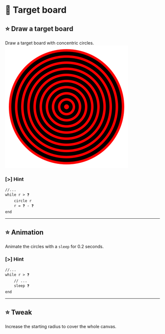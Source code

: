 # 🎯 Target board

## ⭐ Draw a target board

Draw a target board with concentric circles.
![Target board](img/target.svg)

### [>] Hint

```evy
//...
while r > ❓
    circle r
    r = ❓ - ❓
end
```

---

## ⭐ Animation

Animate the circles with a `sleep` for 0.2 seconds.

### [>] Hint

```evy
//...
while r > ❓
    // ...
    sleep ❓
end
```

---

## ⭐ Tweak

Increase the starting radius to cover the whole canvas.
